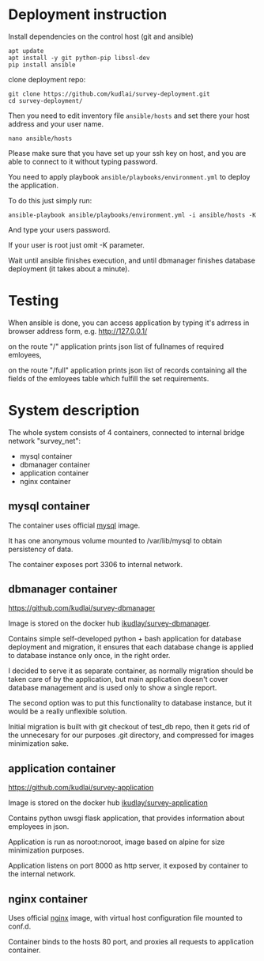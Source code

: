 # Deployment instruction
Install dependencies on the control host (git and ansible)

```
apt update
apt install -y git python-pip libssl-dev
pip install ansible
```

clone deployment repo:

```
git clone https://github.com/kudlai/survey-deployment.git
cd survey-deployment/
```

Then you need to edit inventory file `ansible/hosts` and set there your host address and your user name.

```
nano ansible/hosts
```

Please make sure that you have set up your ssh key on host, and you are able to connect to it without typing password.

You need to apply playbook `ansible/playbooks/environment.yml` to deploy the application.

To do this just simply run:
```
ansible-playbook ansible/playbooks/environment.yml -i ansible/hosts -K
```
And type your users password.

If your user is root just omit -K parameter.

Wait until ansible finishes execution, and until dbmanager finishes database deployment (it takes about a minute).

# Testing
When ansible is done, you can access application by typing it's adrress in browser address form, e.g. http://127.0.0.1/

on the route "/" application prints json list of fullnames of required emloyees,

on the route "/full" application prints json list of records containing all the fields of the emloyees table which fulfill the set requirements.


# System description
The whole system consists of 4 containers, connected to internal bridge network "survey_net":
* mysql container
* dbmanager container
* application container
* nginx container


## mysql container
The container uses official [mysql](https://hub.docker.com/_/mysql/) image.

It has one anonymous volume mounted to /var/lib/mysql to obtain persistency of data.

The container exposes port 3306 to internal network.

## dbmanager container
https://github.com/kudlai/survey-dbmanager

Image is stored on the docker hub [ikudlay/survey-dbmanager](https://hub.docker.com/r/ikudlay/survey-dbmanager/).

Contains simple self-developed python + bash application for database deployment and migration, it ensures that each database change is applied to database instance only once, in the right order.

I decided to serve it as separate container, as normally migration should be taken care of by the application, but main application doesn't cover database management and is used only to show a single report.

The second option was to put this functionality to database instance, but it would be a really unflexible solution.

Initial migration is built with git checkout of test_db repo, then it gets rid of the unnecesary for our purposes .git directory, and compressed for images minimization sake.

## application container
https://github.com/kudlai/survey-application

Image is stored on the docker hub [ikudlay/survey-application](https://hub.docker.com/r/ikudlay/survey-application/)

Contains python uwsgi flask application, that provides information about employees in json.

Application is run as noroot:noroot, image based on alpine for size minimization purposes.

Application listens on port 8000 as http server, it exposed by container to the internal network.

## nginx container
Uses official [nginx](https://hub.docker.com/_/nginx/) image, with virtual host configuration file mounted to conf.d.

Container binds to the hosts 80 port, and proxies all requests to application container.
